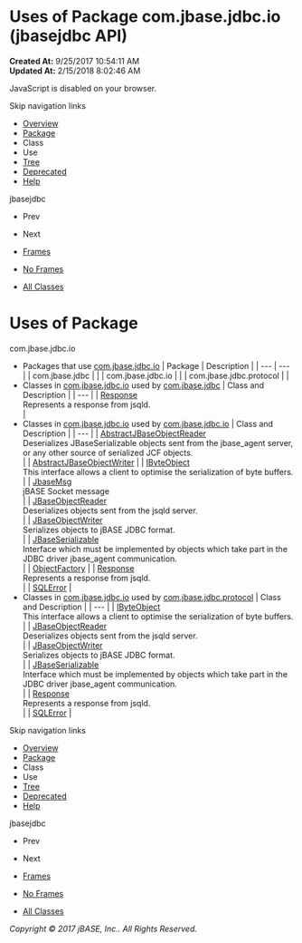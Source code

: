 # Uses of Package com.jbase.jdbc.io (jbasejdbc   API)

**Created At:** 9/25/2017 10:54:11 AM  
**Updated At:** 2/15/2018 8:02:46 AM  

<!--<br>    try {<br>        if (location.href.indexOf('is-external=true') == -1) {<br>            parent.document.title="Uses of Package com.jbase.jdbc.io (jbasejdbc   API)";<br>        }<br>    }<br>    catch(err) {<br>    }<br>//-->
JavaScript is disabled on your browser.

Skip navigation links

- [Overview](../../../../overview-summary.html)
- [Package](/39232-io/com_jbase_jdbc_io_package-summary)
- Class
- Use
- [Tree](/39232-io/com_jbase_jdbc_io_package-tree)
- [Deprecated](../../../../deprecated-list.html)
- [Help](../../../../help-doc.html)


jbasejdbc <br>

- Prev
- Next


- [Frames](../../../../index.html?com/jbase/jdbc/io//39232-io/com_jbase_jdbc_io_package-use)
- [No Frames](/39232-io/com_jbase_jdbc_io_package-use)


- [All Classes](../../../../allclasses-noframe.html)


<!--<br>  allClassesLink = document.getElementById("allclasses\_navbar\_top");<br>  if(window==top) {<br>    allClassesLink.style.display = "block";<br>  }<br>  else {<br>    allClassesLink.style.display = "none";<br>  }<br>  //-->

# Uses of Package
com.jbase.jdbc.io

- Packages that use [com.jbase.jdbc.io](../../../../com/jbase/jdbc/io//39232-io/com_jbase_jdbc_io_package-summary) | Package | Description |
| --- | --- |
| com.jbase.jdbc |   |
| com.jbase.jdbc.io |   |
| com.jbase.jdbc.protocol |   |
- Classes in [com.jbase.jdbc.io](../../../../com/jbase/jdbc/io//39232-io/com_jbase_jdbc_io_package-summary) used by [com.jbase.jdbc](../../../../com/jbase/jdbc//39232-io/com_jbase_jdbc_io_package-summary) | Class and Description |
| --- |
| [Response](../../../../com/jbase/jdbc/io/class-use/Response.html#com.jbase.jdbc)<br>Represents a response from jsqld.<br> |
- Classes in [com.jbase.jdbc.io](../../../../com/jbase/jdbc/io//39232-io/com_jbase_jdbc_io_package-summary) used by [com.jbase.jdbc.io](../../../../com/jbase/jdbc/io//39232-io/com_jbase_jdbc_io_package-summary) | Class and Description |
| --- |
| [AbstractJBaseObjectReader](../../../../com/jbase/jdbc/io/class-use/AbstractJBaseObjectReader.html#com.jbase.jdbc.io)<br>Deserializes JBaseSerializable objects sent from the jbase\_agent server,<br> or any other source of serialized JCF objects.<br> |
| [AbstractJBaseObjectWriter](../../../../com/jbase/jdbc/io/class-use/AbstractJBaseObjectWriter.html#com.jbase.jdbc.io)  |
| [IByteObject](../../../../com/jbase/jdbc/io/class-use/IByteObject.html#com.jbase.jdbc.io)<br>This interface allows a client to optimise the serialization of byte buffers.<br> |
| [JbaseMsg](../../../../com/jbase/jdbc/io/class-use/JbaseMsg.html#com.jbase.jdbc.io)<br>jBASE Socket message<br> |
| [JBaseObjectReader](../../../../com/jbase/jdbc/io/class-use/JBaseObjectReader.html#com.jbase.jdbc.io)<br>Deserializes objects sent from the jsqld server.<br> |
| [JBaseObjectWriter](../../../../com/jbase/jdbc/io/class-use/JBaseObjectWriter.html#com.jbase.jdbc.io)<br>Serializes objects to jBASE JDBC format.<br> |
| [JBaseSerializable](../../../../com/jbase/jdbc/io/class-use/JBaseSerializable.html#com.jbase.jdbc.io)<br>Interface which must be implemented by objects which take part in the<br> JDBC driver  jbase\_agent communication.<br> |
| [ObjectFactory](../../../../com/jbase/jdbc/io/class-use/ObjectFactory.html#com.jbase.jdbc.io)  |
| [Response](../../../../com/jbase/jdbc/io/class-use/Response.html#com.jbase.jdbc.io)<br>Represents a response from jsqld.<br> |
| [SQLError](../../../../com/jbase/jdbc/io/class-use/SQLError.html#com.jbase.jdbc.io)  |
- Classes in [com.jbase.jdbc.io](../../../../com/jbase/jdbc/io//39232-io/com_jbase_jdbc_io_package-summary) used by [com.jbase.jdbc.protocol](../../../../com/jbase/jdbc/protocol//39232-io/com_jbase_jdbc_io_package-summary) | Class and Description |
| --- |
| [IByteObject](../../../../com/jbase/jdbc/io/class-use/IByteObject.html#com.jbase.jdbc.protocol)<br>This interface allows a client to optimise the serialization of byte buffers.<br> |
| [JBaseObjectReader](../../../../com/jbase/jdbc/io/class-use/JBaseObjectReader.html#com.jbase.jdbc.protocol)<br>Deserializes objects sent from the jsqld server.<br> |
| [JBaseObjectWriter](../../../../com/jbase/jdbc/io/class-use/JBaseObjectWriter.html#com.jbase.jdbc.protocol)<br>Serializes objects to jBASE JDBC format.<br> |
| [JBaseSerializable](../../../../com/jbase/jdbc/io/class-use/JBaseSerializable.html#com.jbase.jdbc.protocol)<br>Interface which must be implemented by objects which take part in the<br> JDBC driver  jbase\_agent communication.<br> |
| [Response](../../../../com/jbase/jdbc/io/class-use/Response.html#com.jbase.jdbc.protocol)<br>Represents a response from jsqld.<br> |
| [SQLError](../../../../com/jbase/jdbc/io/class-use/SQLError.html#com.jbase.jdbc.protocol)  |

Skip navigation links

- [Overview](../../../../overview-summary.html)
- [Package](/39232-io/com_jbase_jdbc_io_package-summary)
- Class
- Use
- [Tree](/39232-io/com_jbase_jdbc_io_package-tree)
- [Deprecated](../../../../deprecated-list.html)
- [Help](../../../../help-doc.html)


jbasejdbc <br>

- Prev
- Next


- [Frames](../../../../index.html?com/jbase/jdbc/io//39232-io/com_jbase_jdbc_io_package-use)
- [No Frames](/39232-io/com_jbase_jdbc_io_package-use)


- [All Classes](../../../../allclasses-noframe.html)


<!--<br>  allClassesLink = document.getElementById("allclasses\_navbar\_bottom");<br>  if(window==top) {<br>    allClassesLink.style.display = "block";<br>  }<br>  else {<br>    allClassesLink.style.display = "none";<br>  }<br>  //-->

*Copyright © 2017 jBASE, Inc.. All Rights Reserved.*
